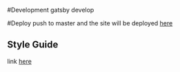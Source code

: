#Development
gatsby develop

#Deploy
push to master and the site will be deployed [here](dennyabrain.github.io)

## Style Guide
link [here](https://palx.jxnblk.com/c73882)